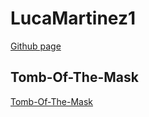 # LucaMartinez1 
[Github page](https://github.com/LucaMartinez1)

## Tomb-Of-The-Mask
[Tomb-Of-The-Mask](https://awilh37.github.io/html_games/LucaMartinez1/Tomb-Of-The-Mask/index.html)

